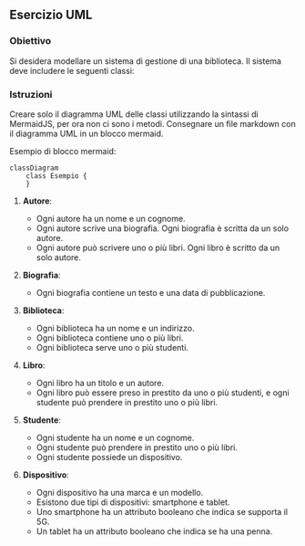 ## Esercizio UML

### Obiettivo

Si desidera modellare un sistema di gestione di una biblioteca. Il sistema deve includere le seguenti classi:

### Istruzioni

Creare solo il diagramma UML delle classi utilizzando la sintassi di MermaidJS, per ora non ci sono i metodi.
Consegnare un file markdown con il diagramma UML in un blocco mermaid.

Esempio di blocco mermaid:

```mermaid
classDiagram
    class Esempio {
    }
```

1. **Autore**:
   - Ogni autore ha un nome e un cognome.
   - Ogni autore scrive una biografia. Ogni biografia è scritta da un solo autore.
   - Ogni autore può scrivere uno o più libri. Ogni libro è scritto da un solo autore.

2. **Biografia**:
   - Ogni biografia contiene un testo e una data di pubblicazione.

3. **Biblioteca**:
   - Ogni biblioteca ha un nome e un indirizzo.
   - Ogni biblioteca contiene uno o più libri.
   - Ogni biblioteca serve uno o più studenti.

4. **Libro**:
   - Ogni libro ha un titolo e un autore.
   - Ogni libro può essere preso in prestito da uno o più studenti, e ogni studente può prendere in prestito uno o più libri.

5. **Studente**:
   - Ogni studente ha un nome e un cognome.
   - Ogni studente può prendere in prestito uno o più libri.
   - Ogni studente possiede un dispositivo.

6. **Dispositivo**:
   - Ogni dispositivo ha una marca e un modello.
   - Esistono due tipi di dispositivi: smartphone e tablet.
   - Uno smartphone ha un attributo booleano che indica se supporta il 5G.
   - Un tablet ha un attributo booleano che indica se ha una penna.
